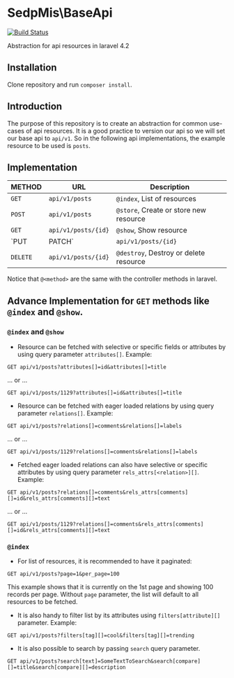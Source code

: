 # SedpMis\BaseApi

[![Build Status](https://travis-ci.org/sedp-mis/base-api.svg?branch=master)](https://travis-ci.org/sedp-mis/base-api)

Abstraction for api resources in laravel 4.2

## Installation
Clone repository and run `composer install`.

## Introduction

The purpose of this repository is to create an abstraction for common use-cases of api resources. 
It is a good practice to version our api so we will set our base api to `api/v1`. 
So in the following api implementations, the example resource to be used is `posts`.

## Implementation
 METHOD     | URL                 | Description
---         | ---                 | ---
`GET`       | `api/v1/posts`      | `@index`, List of resources
`POST`      | `api/v1/posts`      | `@store`, Create or store new resource
`GET`       | `api/v1/posts/{id}` | `@show`, Show resource
`PUT|PATCH` | `api/v1/posts/{id}` | `@update`, Update resource
`DELETE`    | `api/v1/posts/{id}` | `@destroy`, Destroy or delete resource

Notice that `@<method>` are the same with the controller methods in laravel.

## Advance Implementation for `GET` methods like `@index` and `@show`.
### `@index` and `@show`

* Resource can be fetched with selective or specific fields or attributes by using query parameter `attributes[]`. Example:
 ```
 GET api/v1/posts?attributes[]=id&attributes[]=title
 ```
 ... or ...
 ```
 GET api/v1/posts/1129?attributes[]=id&attributes[]=title
 ```

* Resource can be fetched with eager loaded relations by using query parameter `relations[]`. Example:
 ```
 GET api/v1/posts?relations[]=comments&relations[]=labels
 ```
 ... or ...
 ```
 GET api/v1/posts/1129?relations[]=comments&relations[]=labels
 ```

* Fetched eager loaded relations can also have selective or specific attributes by using query parameter `rels_attrs[<relation>][]`. Example:
 ```
 GET api/v1/posts?relations[]=comments&rels_attrs[comments][]=id&rels_attrs[comments][]=text
 ```
 ... or ...
 ```
 GET api/v1/posts/1129?relations[]=comments&rels_attrs[comments][]=id&rels_attrs[comments][]=text
 ```

### `@index`
* For list of resources, it is recommended to have it paginated:
 ```
 GET api/v1/posts?page=1&per_page=100
 ```
 This example shows that it is currently on the 1st page and showing 100 records per page. 
 Without `page` parameter, the list will default to all resources to be fetched.
 
* It is also handy to filter list by its attributes using `filters[attribute][]` parameter. Example:
 ```
 GET api/v1/posts?filters[tag][]=cool&filters[tag][]=trending
 ```

* It is also possible to search by passing `search` query parameter.
 ```
 GET api/v1/posts?search[text]=SomeTextToSearch&search[compare][]=title&search[compare][]=description
 ```